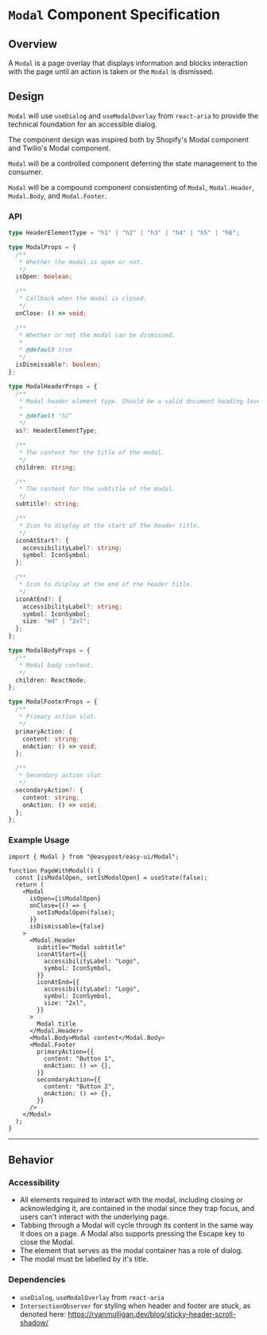 # `Modal` Component Specification

## Overview

A `Modal` is a page overlay that displays information and blocks interaction with the page until an action is taken or the `Modal` is dismissed.

## Design

`Modal` will use `useDialog` and `useModalOverlay` from `react-aria` to provide the technical foundation for an accessible dialog.

The component design was inspired both by Shopify's Modal component and Twilio's Modal component.

`Modal` will be a controlled component deferring the state management to the consumer.

`Modal` will be a compound component consistenting of `Modal`, `Modal.Header`, `Modal.Body`, and `Modal.Footer`.

### API

```ts
type HeaderElementType = "h1" | "h2" | "h3" | "h4" | "h5" | "h6";

type ModalProps = {
  /**
   * Whether the modal is open or not.
   */
  isOpen: boolean;

  /**
   * Callback when the modal is closed.
   */
  onClose: () => void;

  /**
   * Whether or not the modal can be dismissed.
   *
   * @default true
   */
  isDismissable?: boolean;
};

type ModalHeaderProps = {
  /**
   * Modal header element type. Should be a valid document heading level.
   *
   * @default "h2"
   */
  as?: HeaderElementType;

  /**
   * The content for the title of the modal.
   */
  children: string;

  /**
   * The content for the subtitle of the modal.
   */
  subtitle?: string;

  /**
   * Icon to display at the start of the header title.
   */
  iconAtStart?: {
    accessibilityLabel?: string;
    symbol: IconSymbol;
  };

  /**
   * Icon to display at the end of the header title.
   */
  iconAtEnd?: {
    accessibilityLabel?: string;
    symbol: IconSymbol;
    size: "md" | "2xl";
  };
};

type ModalBodyProps = {
  /**
   * Modal body content.
   */
  children: ReactNode;
};

type ModalFooterProps = {
  /**
   * Primary action slot.
   */
  primaryAction: {
    content: string;
    onAction: () => void;
  };

  /**
   * Secondary action slot.
   */
  secondaryAction?: {
    content: string;
    onAction: () => void;
  };
};
```

### Example Usage

```tsx
import { Modal } from "@easypost/easy-ui/Modal";

function PageWithModal() {
  const [isModalOpen, setIsModalOpen] = useState(false);
  return (
    <Modal
      isOpen={isModalOpen}
      onClose={() => {
        setIsModalOpen(false);
      }}
      isDismissable={false}
    >
      <Modal.Header
        subtitle="Modal subtitle"
        iconAtStart={{
          accessibilityLabel: "Logo",
          symbol: IconSymbol,
        }}
        iconAtEnd={{
          accessibilityLabel: "Logo",
          symbol: IconSymbol,
          size: "2xl",
        }}
      >
        Modal title
      </Modal.Header>
      <Modal.Body>Modal content</Modal.Body>
      <Modal.Footer
        primaryAction={{
          content: "Button 1",
          onAction: () => {},
        }}
        secondaryAction={{
          content: "Button 2",
          onAction: () => {},
        }}
      />
    </Modal>
  );
}
```

---

## Behavior

### Accessibility

- All elements required to interact with the modal, including closing or acknowledging it, are contained in the modal since they trap focus, and users can't interact with the underlying page.
- Tabbing through a Modal will cycle through its content in the same way it does on a page. A Modal also supports pressing the Escape key to close the Modal.
- The element that serves as the modal container has a role of dialog.
- The modal must be labelled by it's title.

### Dependencies

- `useDialog`, `useModalOverlay` from `react-aria`
- `IntersectionObserver` for styling when header and footer are stuck, as denoted here: https://ryanmulligan.dev/blog/sticky-header-scroll-shadow/
